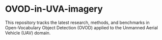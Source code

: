 # OVOD-in-UVA-imagery
This repository tracks the latest research, methods, and benchmarks in Open-Vocabulary Object Detection (OVOD) applied to the Unmanned Aerial Vehicle (UAV) domain.
